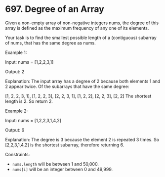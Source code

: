 # 697. Degree of an Array

Given a non-empty array of non-negative integers nums, the degree of this array is defined as the maximum frequency of
any one of its elements.

Your task is to find the smallest possible length of a (contiguous) subarray of nums, that has the same degree as nums.

Example 1:

Input: nums = [1,2,2,3,1]

Output: 2

Explanation:
The input array has a degree of 2 because both elements 1 and 2 appear twice.
Of the subarrays that have the same degree:

[1, 2, 2, 3, 1], [1, 2, 2, 3], [2, 2, 3, 1], [1, 2, 2], [2, 2, 3], [2, 2]
The shortest length is 2. So return 2.

Example 2:

Input: nums = [1,2,2,3,1,4,2]

Output: 6

Explanation:
The degree is 3 because the element 2 is repeated 3 times.
So [2,2,3,1,4,2] is the shortest subarray, therefore returning 6.

Constraints:

- `nums.length` will be between 1 and 50,000.
- `nums[i]` will be an integer between 0 and 49,999.



